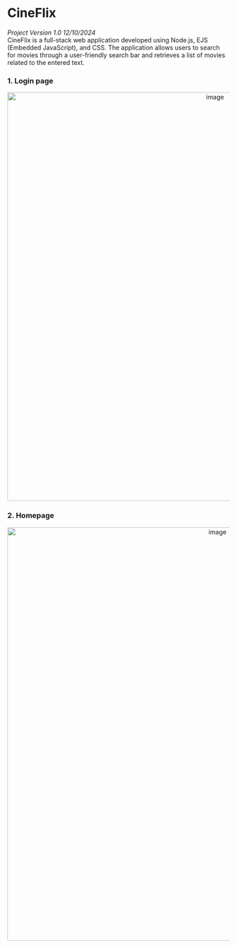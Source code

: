 # CineFlix

<i>Project Version 1.0 12/10/2024</i><br>
CineFlix is a full-stack web application developed using Node.js, EJS (Embedded JavaScript), and CSS. The application allows users to search for movies through a user-friendly search bar and retrieves a list of movies related to the entered text.


### 1. Login page
<p align='center'>
 <img width="926" alt="image" src="https://github.com/user-attachments/assets/d09c2584-8359-4cdb-8f50-ed33f4f225c0">
</p>

### 2. Homepage
<p align='center'>
 <img width="937" alt="image" src="https://github.com/user-attachments/assets/96fe5290-7714-442e-89cd-c03d317504fd">
</p>

 

